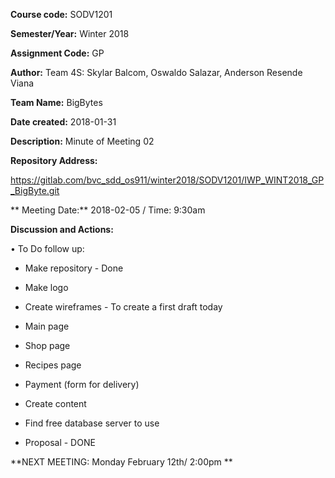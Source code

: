 **Course code:** SODV1201

**Semester/Year:** Winter 2018

**Assignment Code:** GP

**Author:** Team 4S: Skylar Balcom, Oswaldo Salazar, Anderson Resende Viana

**Team Name:** BigBytes

**Date created:** 2018-01-31

**Description:** Minute of Meeting 02

**Repository Address:**

https://gitlab.com/bvc_sdd_os911/winter2018/SODV1201/IWP_WINT2018_GP_BigByte.git

** Meeting Date:** 2018-02-05 / Time: 9:30am 

**Discussion and Actions:**

• To Do follow up:

- Make repository - Done

- Make logo

- Create wireframes - To create a first draft today

- Main page

- Shop page

- Recipes page

- Payment (form for delivery)

- Create content

- Find free database server to use

- Proposal - DONE


**NEXT MEETING: Monday February 12th/ 2:00pm  **
